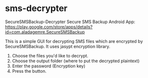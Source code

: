 sms-decrypter
=============

SecureSMSBackup-Decrypter
Secure SMS Backup Android App: https://play.google.com/store/apps/details?id=com.aladagemre.SecureSMSBackup

This is a simple GUI for decrypting SMS files which are encrypted by SecureSMSBackup. It uses jasypt encryption library.

1. Choose the files you'd like to decrypt.
2. Choose the output folder (where to put the decrypted plaintext)
3. Enter the password (Encryption key)
4. Press the button.



